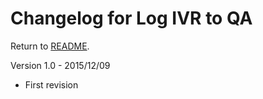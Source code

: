 Changelog for Log IVR to QA
===========================

Return to [README](README.md).


Version 1.0 - 2015/12/09

* First revision




